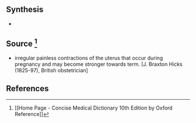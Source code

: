 ## Synthesis
- 
## Source [^1]
- irregular painless contractions of the uterus that occur during pregnancy and may become stronger towards term. \[J. Braxton Hicks (1825-97), British obstetrician]
## References

[^1]: [[Home Page - Concise Medical Dictionary 10th Edition by Oxford Reference]]